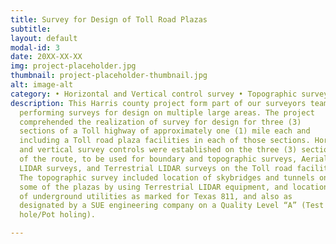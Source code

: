 ```yaml
---
title: Survey for Design of Toll Road Plazas
subtitle:
layout: default
modal-id: 3
date: 20XX-XX-XX
img: project-placeholder.jpg
thumbnail: project-placeholder-thumbnail.jpg
alt: image-alt
category: • Horizontal and Vertical control survey • Topographic survey • Route Survey • Aerial and LIDAR survey
description: This Harris county project form part of our surveyors team expertise in
  performing surveys for design on multiple large areas. The project
  comprehended the realization of survey for design for three (3)
  sections of a Toll highway of approximately one (1) mile each and
  including a Toll road plaza facilities in each of those sections. Horizontal
  and vertical survey controls were established on the three (3) sections
  of the route, to be used for boundary and topographic surveys, Aerial
  LIDAR surveys, and Terrestrial LIDAR surveys on the Toll road facilities.
  The topographic survey included location of skybridges and tunnels on
  some of the plazas by using Terrestrial LIDAR equipment, and location
  of underground utilities as marked for Texas 811, and also as
  designated by a SUE engineering company on a Quality Level “A” (Test
  hole/Pot holing).

---
```

